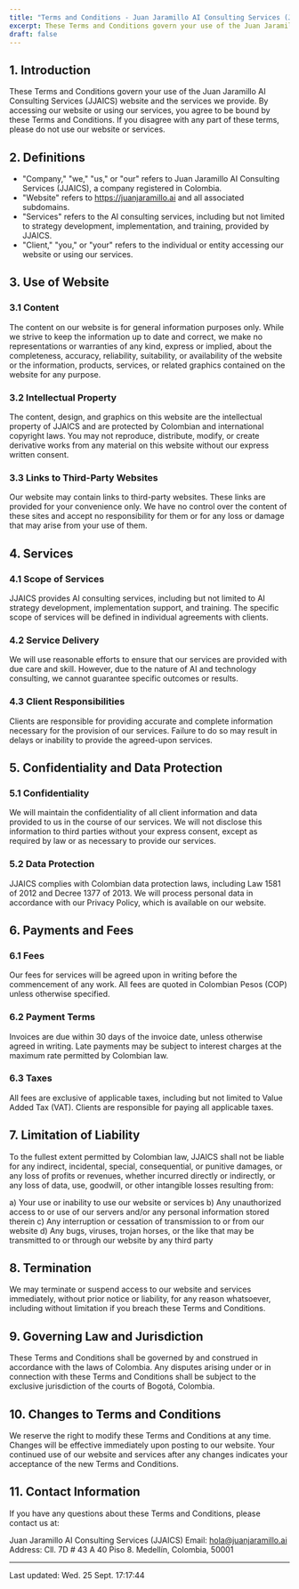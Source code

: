 ```yaml
---
title: "Terms and Conditions - Juan Jaramillo AI Consulting Services (JJAICS)"
excerpt: These Terms and Conditions govern your use of the Juan Jaramillo AI Consulting Services (JJAICS) website and the services we provide. By accessing our website or using our services, you agree to be bound by these Terms and Conditions. If you disagree with any part of these terms, please do not use our website or services.
draft: false
---
```


## 1. Introduction

These Terms and Conditions govern your use of the Juan Jaramillo AI Consulting Services (JJAICS) website and the services we provide. By accessing our website or using our services, you agree to be bound by these Terms and Conditions. If you disagree with any part of these terms, please do not use our website or services.

## 2. Definitions

- "Company," "we," "us," or "our" refers to Juan Jaramillo AI Consulting Services (JJAICS), a company registered in Colombia.
- "Website" refers to <https://juanjaramillo.ai> and all associated subdomains.
- "Services" refers to the AI consulting services, including but not limited to strategy development, implementation, and training, provided by JJAICS.
- "Client," "you," or "your" refers to the individual or entity accessing our website or using our services.

## 3. Use of Website

### 3.1 Content

The content on our website is for general information purposes only. While we strive to keep the information up to date and correct, we make no representations or warranties of any kind, express or implied, about the completeness, accuracy, reliability, suitability, or availability of the website or the information, products, services, or related graphics contained on the website for any purpose.

### 3.2 Intellectual Property

The content, design, and graphics on this website are the intellectual property of JJAICS and are protected by Colombian and international copyright laws. You may not reproduce, distribute, modify, or create derivative works from any material on this website without our express written consent.

### 3.3 Links to Third-Party Websites

Our website may contain links to third-party websites. These links are provided for your convenience only. We have no control over the content of these sites and accept no responsibility for them or for any loss or damage that may arise from your use of them.

## 4. Services

### 4.1 Scope of Services

JJAICS provides AI consulting services, including but not limited to AI strategy development, implementation support, and training. The specific scope of services will be defined in individual agreements with clients.

### 4.2 Service Delivery

We will use reasonable efforts to ensure that our services are provided with due care and skill. However, due to the nature of AI and technology consulting, we cannot guarantee specific outcomes or results.

### 4.3 Client Responsibilities

Clients are responsible for providing accurate and complete information necessary for the provision of our services. Failure to do so may result in delays or inability to provide the agreed-upon services.

## 5. Confidentiality and Data Protection

### 5.1 Confidentiality

We will maintain the confidentiality of all client information and data provided to us in the course of our services. We will not disclose this information to third parties without your express consent, except as required by law or as necessary to provide our services.

### 5.2 Data Protection

JJAICS complies with Colombian data protection laws, including Law 1581 of 2012 and Decree 1377 of 2013. We will process personal data in accordance with our Privacy Policy, which is available on our website.

## 6. Payments and Fees

### 6.1 Fees

Our fees for services will be agreed upon in writing before the commencement of any work. All fees are quoted in Colombian Pesos (COP) unless otherwise specified.

### 6.2 Payment Terms

Invoices are due within 30 days of the invoice date, unless otherwise agreed in writing. Late payments may be subject to interest charges at the maximum rate permitted by Colombian law.

### 6.3 Taxes

All fees are exclusive of applicable taxes, including but not limited to Value Added Tax (VAT). Clients are responsible for paying all applicable taxes.

## 7. Limitation of Liability

To the fullest extent permitted by Colombian law, JJAICS shall not be liable for any indirect, incidental, special, consequential, or punitive damages, or any loss of profits or revenues, whether incurred directly or indirectly, or any loss of data, use, goodwill, or other intangible losses resulting from:

a) Your use or inability to use our website or services
b) Any unauthorized access to or use of our servers and/or any personal information stored therein
c) Any interruption or cessation of transmission to or from our website
d) Any bugs, viruses, trojan horses, or the like that may be transmitted to or through our website by any third party

## 8. Termination

We may terminate or suspend access to our website and services immediately, without prior notice or liability, for any reason whatsoever, including without limitation if you breach these Terms and Conditions.

## 9. Governing Law and Jurisdiction

These Terms and Conditions shall be governed by and construed in accordance with the laws of Colombia. Any disputes arising under or in connection with these Terms and Conditions shall be subject to the exclusive jurisdiction of the courts of Bogotá, Colombia.

## 10. Changes to Terms and Conditions

We reserve the right to modify these Terms and Conditions at any time. Changes will be effective immediately upon posting to our website. Your continued use of our website and services after any changes indicates your acceptance of the new Terms and Conditions.

## 11. Contact Information

If you have any questions about these Terms and Conditions, please contact us at:

Juan Jaramillo AI Consulting Services (JJAICS)
Email: [hola@juanjaramillo.ai](mailto:hola@juanjaramillo.ai)
Address: Cll. 7D # 43 A 40 Piso 8. Medellín, Colombia, 50001

---

Last updated: Wed. 25 Sept. 17:17:44
